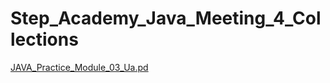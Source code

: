 # Step_Academy_Java_Meeting_4_Collections
[JAVA_Practice_Module_03_Ua.pd](https://github.com/SvitLanaSvit/Step_Academy_Java_Meeting_4_Collections/blob/main/assets/JAVA_Practice_Module_03_Ua.pdf)
